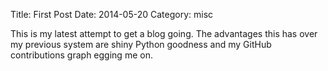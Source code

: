 Title: First Post
Date: 2014-05-20
Category: misc

This is my latest attempt to get a blog going. The advantages this has over my
previous system are shiny Python goodness and my GitHub contributions graph
egging me on.

